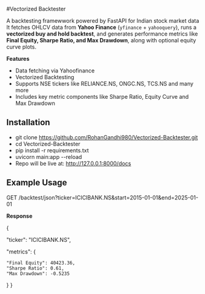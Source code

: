 #Vectorized Backtester

A backtesting framewwork powered by FastAPI for Indian stock market data
It fetches OHLCV data from **Yahoo Finance** (`yfinance` + `yahooquery`), runs a **vectorized buy and hold backtest**, and generates performance metrics like **Final Equity, Sharpe Ratio, and Max Drawdown**, along with optional equity curve plots.

**Features**
- Data fetching via Yahoofinance
- Vectorized Backtesting
- Supports NSE tickers like RELIANCE.NS, ONGC.NS, TCS.NS and many more
- Includes key metric components like Sharpe Ratio, Equity Curve and Max Drawdown

**Installation**
- 
- git clone https://github.com/RohanGandhi980/Vectorized-Backtester.git
- cd Vectorized-Backtester
- pip install -r requirements.txt
- uvicorn main:app --reload
- Repo will be live at: http://127.0.0.1:8000/docs


**Example Usage**
-

GET /backtest/json?ticker=ICICIBANK.NS&start=2015-01-01&end=2025-01-01

**Response**

{

  "ticker": "ICICIBANK.NS",
  
  "metrics": {
  
    "Final Equity": 40423.36,
    "Sharpe Ratio": 0.61,
    "Max Drawdown": -0.5235
  }
}
